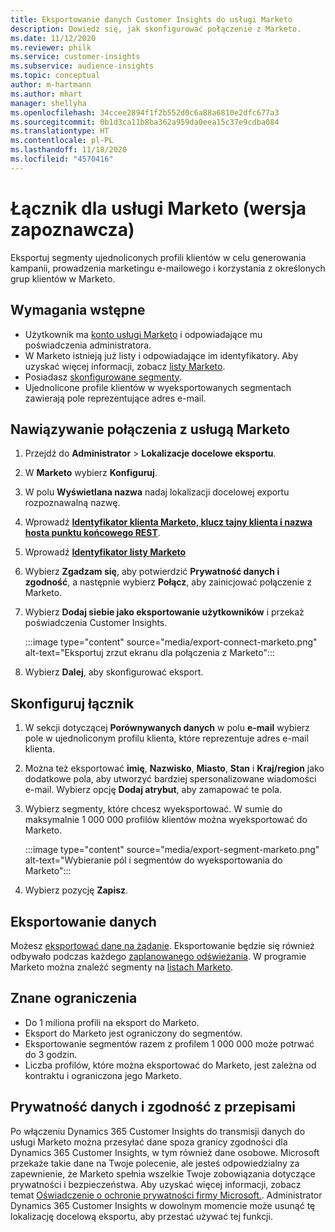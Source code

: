 ```yaml
---
title: Eksportowanie danych Customer Insights do usługi Marketo
description: Dowiedz się, jak skonfigurować połączenie z Marketo.
ms.date: 11/12/2020
ms.reviewer: philk
ms.service: customer-insights
ms.subservice: audience-insights
ms.topic: conceptual
author: m-hartmann
ms.author: mhart
manager: shellyha
ms.openlocfilehash: 34ccee2894f1f2b552d0c6a88a6810e2dfc677a3
ms.sourcegitcommit: 0b1d3ca11b8ba362a959da0eea15c37e9cdba084
ms.translationtype: HT
ms.contentlocale: pl-PL
ms.lasthandoff: 11/18/2020
ms.locfileid: "4570416"
---
```

# <a name="connector-for-marketo-preview"></a>Łącznik dla usługi Marketo (wersja zapoznawcza)

Eksportuj segmenty ujednoliconych profili klientów w celu generowania kampanii, prowadzenia marketingu e-mailowego i korzystania z określonych grup klientów w Marketo.

## <a name="prerequisites"></a>Wymagania wstępne

-   Użytkownik ma [konto usługi Marketo](https://login.marketo.com/) i odpowiadające mu poświadczenia administratora.
-   W Marketo istnieją już listy i odpowiadające im identyfikatory. Aby uzyskać więcej informacji, zobacz [listy Marketo](https://docs.marketo.com/display/public/DOCS/Understanding+Static+Lists).
-   Posiadasz [skonfigurowane segmenty](segments.md).
-   Ujednolicone profile klientów w wyeksportowanych segmentach zawierają pole reprezentujące adres e-mail.

## <a name="connect-to-marketo"></a>Nawiązywanie połączenia z usługą Marketo

1. Przejdź do **Administrator** > **Lokalizacje docelowe eksportu**.

1. W **Marketo** wybierz **Konfiguruj**.

1. W polu **Wyświetlana nazwa** nadaj lokalizacji docelowej exportu rozpoznawalną nazwę.

1. Wprowadź **[Identyfikator klienta Marketo, klucz tajny klienta i nazwa hosta punktu końcowego REST](https://developers.marketo.com/rest-api/authentication/)**.

1. Wprowadź **[Identyfikator listy Marketo](https://docs.marketo.com/display/public/DOCS/Understanding+Static+Lists)** 

1. Wybierz **Zgadzam się**, aby potwierdzić **Prywatność danych i zgodność**, a następnie wybierz **Połącz**, aby zainicjować połączenie z Marketo.

1. Wybierz **Dodaj siebie jako eksportowanie użytkowników** i przekaż poświadczenia Customer Insights.

   :::image type="content" source="media/export-connect-marketo.png" alt-text="Eksportuj zrzut ekranu dla połączenia z Marketo":::

1. Wybierz **Dalej**, aby skonfigurować eksport.

## <a name="configure-the-connector"></a>Skonfiguruj łącznik

1. W sekcji dotyczącej **Porównywanych danych** w polu **e-mail** wybierz pole w ujednoliconym profilu klienta, które reprezentuje adres e-mail klienta. 

1. Można też eksportować **imię**, **Nazwisko**, **Miasto**, **Stan** i **Kraj/region** jako dodatkowe pola, aby utworzyć bardziej spersonalizowane wiadomości e-mail. Wybierz opcję **Dodaj atrybut**, aby zamapować te pola.

1. Wybierz segmenty, które chcesz wyeksportować. W sumie do maksymalnie 1 000 000 profilów klientów można wyeksportować do Marketo.

   :::image type="content" source="media/export-segment-marketo.png" alt-text="Wybieranie pól i segmentów do wyeksportowania do Marketo":::

1. Wybierz pozycję **Zapisz**.

## <a name="export-the-data"></a>Eksportowanie danych

Możesz [eksportować dane na żądanie](export-destinations.md). Eksportowanie będzie się również odbywało podczas każdego [zaplanowanego odświeżania](system.md#schedule-tab). W programie Marketo można znaleźć segmenty na [listach Marketo](ttps://docs.marketo.com/display/public/DOCS/Understanding+Static+Lists).

## <a name="known-limitations"></a>Znane ograniczenia

- Do 1 miliona profili na eksport do Marketo.
- Eksport do Marketo jest ograniczony do segmentów.
- Eksportowanie segmentów razem z profilem 1 000 000 może potrwać do 3 godzin. 
- Liczba profilów, które można eksportować do Marketo, jest zależna od kontraktu i ograniczona jego Marketo.

## <a name="data-privacy-and-compliance"></a>Prywatność danych i zgodność z przepisami

Po włączeniu Dynamics 365 Customer Insights do transmisji danych do usługi Marketo można przesyłać dane spoza granicy zgodności dla Dynamics 365 Customer Insights, w tym również dane osobowe. Microsoft przekaże takie dane na Twoje polecenie, ale jesteś odpowiedzialny za zapewnienie, że Marketo spełnia wszelkie Twoje zobowiązania dotyczące prywatności i bezpieczeństwa. Aby uzyskać więcej informacji, zobacz temat [Oświadczenie o ochronie prywatności firmy Microsoft.](https://go.microsoft.com/fwlink/?linkid=396732).
Administrator Dynamics 365 Customer Insights w dowolnym momencie może usunąć tę lokalizację docelową eksportu, aby przestać używać tej funkcji.
